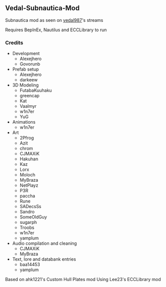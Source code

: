 ## Vedal-Subnautica-Mod
Subnautica mod as seen on [vedal987](https://twitch.tv/vedal987)'s streams

Requires BepInEx, Nautilus and ECCLibrary to run

### Credits

- Development
  - Alexejhero
  - Govorunb
- Prefab setup
  - Alexejhero
  - darkeew
- 3D Modeling
  - FutabaKuuhaku
  - greencap
  - Kat
  - Vaalmyr
  - w1n7er
  - YuG
- Animations
  - w1n7er
- Art
  - 2Pfrog
  - Azit
  - chrom
  - CJMAXiK
  - Hakuhan
  - Kaz
  - Lorx
  - Moloch
  - MyBraza
  - NetPlayz
  - P3R
  - paccha
  - Rune
  - SADecsSs
  - Sandro
  - SomeOldGuy
  - sugarph
  - Troobs
  - w1n7er
  - yamplum
- Audio compilation and cleaning
  - CJMAXiK
  - MyBraza
- Text, lore and databank entries
  - baa14453
  - yamplum

Based on ahk1221's Custom Hull Plates mod
Using Lee23's ECCLibrary mod
